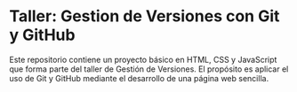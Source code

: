 # Taller: Gestion de Versiones con Git y GitHub
Este repositorio contiene un proyecto básico en HTML, CSS y JavaScript que forma parte del taller de Gestión de Versiones. 
El propósito es aplicar el uso de Git y GitHub mediante el desarrollo de una página web sencilla.
